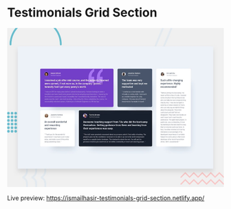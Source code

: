 # Testimonials Grid Section

![Design preview for the Testimonials grid section coding challenge](./design/desktop-preview.jpg)

Live preview: https://ismailhasir-testimonials-grid-section.netlify.app/
